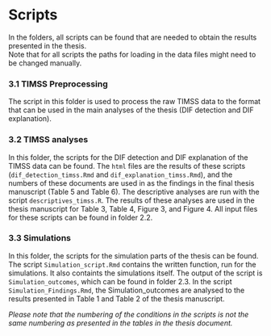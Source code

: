 # Scripts

In the folders, all scripts can be found that are needed to obtain the results presented in the thesis.<br>
Note that for all scripts the paths for loading in the data files might need to be changed manually.

### 3.1 TIMSS Preprocessing

The script in this folder is used to process the raw TIMSS data to the format that can be used in the main analyses of the thesis (DIF detection and DIF explanation). 

### 3.2 TIMSS analyses

In this folder, the scripts for the DIF detection and DIF explanation of the TIMSS data can be found. The `html` files are the results of these scripts (`dif_detection_timss.Rmd` and `dif_explanation_timss.Rmd`), and the numbers of these documents are used in as the findings in the final thesis manuscript (Table 5 and Table 6). 
The descriptive analyses are run with the script `descriptives_timss.R`. The results of these analyses are used in the thesis manuscript for Table 3, Table 4, Figure 3, and Figure 4.
All input files for these scripts can be found in folder 2.2.

### 3.3 Simulations

In this folder, the scripts for the simulation parts of the thesis can be found. The script `Simulation_script.Rmd` contains the written function, run for the simulations. It also containts the simulations itself. The output of the script is `Simulation_outcomes`, which can be found in folder 2.3. 
In the script `Simulation_Findings.Rmd`, the Simulation_outcomes are analysed to the results presented in Table 1 and Table 2 of the thesis manuscript. 

*Please note that the numbering of the conditions in the scripts is not the same numbering as presented in the tables in the thesis document.* 
